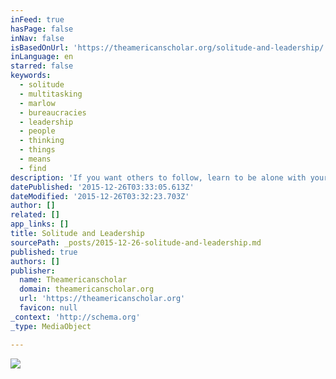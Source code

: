 ```yaml
---
inFeed: true
hasPage: false
inNav: false
isBasedOnUrl: 'https://theamericanscholar.org/solitude-and-leadership/'
inLanguage: en
starred: false
keywords:
  - solitude
  - multitasking
  - marlow
  - bureaucracies
  - leadership
  - people
  - thinking
  - things
  - means
  - find
description: 'If you want others to follow, learn to be alone with your thoughts.'
datePublished: '2015-12-26T03:33:05.613Z'
dateModified: '2015-12-26T03:32:23.703Z'
author: []
related: []
app_links: []
title: Solitude and Leadership
sourcePath: _posts/2015-12-26-solitude-and-leadership.md
published: true
authors: []
publisher:
  name: Theamericanscholar
  domain: theamericanscholar.org
  url: 'https://theamericanscholar.org'
  favicon: null
_context: 'http://schema.org'
_type: MediaObject

---
```

![](https://the-grid-user-content.s3-us-west-2.amazonaws.com/621ac2bf-a968-41d8-bdbf-0bbdfdfcbfec.jpg)